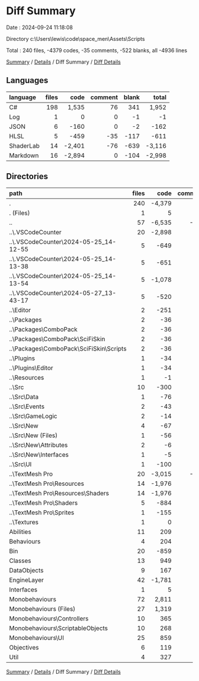 # Diff Summary

Date : 2024-09-24 11:18:08

Directory c:\\Users\\lewis\\code\\space_men\\Assets\\Scripts

Total : 240 files,  -4379 codes, -35 comments, -522 blanks, all -4936 lines

[Summary](results.md) / [Details](details.md) / Diff Summary / [Diff Details](diff-details.md)

## Languages
| language | files | code | comment | blank | total |
| :--- | ---: | ---: | ---: | ---: | ---: |
| C# | 198 | 1,535 | 76 | 341 | 1,952 |
| Log | 1 | 0 | 0 | -1 | -1 |
| JSON | 6 | -160 | 0 | -2 | -162 |
| HLSL | 5 | -459 | -35 | -117 | -611 |
| ShaderLab | 14 | -2,401 | -76 | -639 | -3,116 |
| Markdown | 16 | -2,894 | 0 | -104 | -2,998 |

## Directories
| path | files | code | comment | blank | total |
| :--- | ---: | ---: | ---: | ---: | ---: |
| . | 240 | -4,379 | -35 | -522 | -4,936 |
| . (Files) | 1 | 5 | 0 | 2 | 7 |
| .. | 57 | -6,535 | -114 | -976 | -7,625 |
| ..\\.VSCodeCounter | 20 | -2,898 | 0 | -104 | -3,002 |
| ..\\.VSCodeCounter\\2024-05-25_14-12-55 | 5 | -649 | 0 | -26 | -675 |
| ..\\.VSCodeCounter\\2024-05-25_14-13-38 | 5 | -651 | 0 | -26 | -677 |
| ..\\.VSCodeCounter\\2024-05-25_14-13-54 | 5 | -1,078 | 0 | -26 | -1,104 |
| ..\\.VSCodeCounter\\2024-05-27_13-43-17 | 5 | -520 | 0 | -26 | -546 |
| ..\\Editor | 2 | -251 | -3 | -32 | -286 |
| ..\\Packages | 2 | -36 | 0 | -9 | -45 |
| ..\\Packages\\ComboPack | 2 | -36 | 0 | -9 | -45 |
| ..\\Packages\\ComboPack\\SciFiSkin | 2 | -36 | 0 | -9 | -45 |
| ..\\Packages\\ComboPack\\SciFiSkin\\Scripts | 2 | -36 | 0 | -9 | -45 |
| ..\\Plugins | 1 | -34 | 0 | -5 | -39 |
| ..\\Plugins\\Editor | 1 | -34 | 0 | -5 | -39 |
| ..\\Resources | 1 | -1 | 0 | 0 | -1 |
| ..\\Src | 10 | -300 | 0 | -67 | -367 |
| ..\\Src\\Data | 1 | -76 | 0 | -11 | -87 |
| ..\\Src\\Events | 2 | -43 | 0 | -16 | -59 |
| ..\\Src\\GameLogic | 2 | -14 | 0 | -6 | -20 |
| ..\\Src\\New | 4 | -67 | 0 | -14 | -81 |
| ..\\Src\\New (Files) | 1 | -56 | 0 | -10 | -66 |
| ..\\Src\\New\\Attributes | 2 | -6 | 0 | -2 | -8 |
| ..\\Src\\New\\Interfaces | 1 | -5 | 0 | -2 | -7 |
| ..\\Src\\UI | 1 | -100 | 0 | -20 | -120 |
| ..\\TextMesh Pro | 20 | -3,015 | -111 | -758 | -3,884 |
| ..\\TextMesh Pro\\Resources | 14 | -1,976 | -68 | -519 | -2,563 |
| ..\\TextMesh Pro\\Resources\\Shaders | 14 | -1,976 | -68 | -519 | -2,563 |
| ..\\TextMesh Pro\\Shaders | 5 | -884 | -43 | -237 | -1,164 |
| ..\\TextMesh Pro\\Sprites | 1 | -155 | 0 | -2 | -157 |
| ..\\Textures | 1 | 0 | 0 | -1 | -1 |
| Abilities | 11 | 209 | 1 | 44 | 254 |
| Behaviours | 4 | 204 | 4 | 31 | 239 |
| Bin | 20 | -859 | -44 | -113 | -1,016 |
| Classes | 13 | 949 | 13 | 139 | 1,101 |
| DataObjects | 9 | 167 | 8 | 30 | 205 |
| EngineLayer | 42 | -1,781 | -5 | -340 | -2,126 |
| Interfaces | 1 | 5 | 0 | 2 | 7 |
| Monobehaviours | 72 | 2,811 | 8 | 578 | 3,397 |
| Monobehaviours (Files) | 27 | 1,319 | 6 | 240 | 1,565 |
| Monobehaviours\\Controllers | 10 | 365 | 1 | 84 | 450 |
| Monobehaviours\\ScriptableObjects | 10 | 268 | 0 | 50 | 318 |
| Monobehaviours\\UI | 25 | 859 | 1 | 204 | 1,064 |
| Objectives | 6 | 119 | 4 | 23 | 146 |
| Util | 4 | 327 | 90 | 58 | 475 |

[Summary](results.md) / [Details](details.md) / Diff Summary / [Diff Details](diff-details.md)